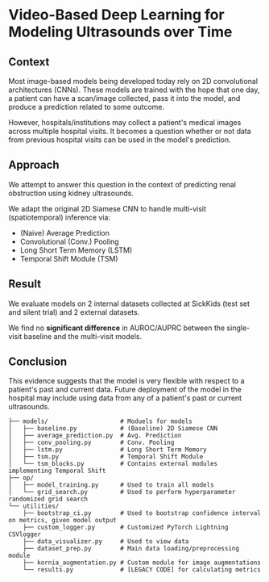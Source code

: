 # Video-Based Deep Learning for Modeling Ultrasounds over Time

## Context

Most image-based models being developed today rely on 2D convolutional architectures (CNNs). These models are trained with the hope that one day, a patient can have a scan/image collected, pass it into the model, and produce a prediction related to some outcome.

However, hospitals/institutions may collect a patient's medical images across multiple hospital visits. It becomes a question whether or not data from previous hospital visits can be used in the model's prediction.

## Approach

We attempt to answer this question in the context of predicting renal obstruction using kidney ultrasounds.

We adapt the original 2D Siamese CNN to handle multi-visit (spatiotemporal) inference via:
* (Naive) Average Prediction
* Convolutional (Conv.) Pooling
* Long Short Term Memory (LSTM)
* Temporal Shift Module (TSM)

## Result

We evaluate models on 2 internal datasets collected at SickKids (test set and silent trial) and 2 external datasets.

We find no **significant difference** in AUROC/AUPRC between the single-visit baseline and the multi-visit models.

## Conclusion

This evidence suggests that the model is very flexible with respect to a patient's past and current data. Future deployment of the model in the hospital may include using data from any of a patient's past or current ultrasounds.

```
├── models/                    # Moduels for models
│   ├── baseline.py            # (Baseline) 2D Siamese CNN
│   ├── average_prediction.py  # Avg. Prediction
│   ├── conv_pooling.py        # Conv. Pooling
│   ├── lstm.py                # Long Short Term Memory
│   ├── tsm.py                 # Temporal Shift Module
│   └── tsm_blocks.py          # Contains external modules implementing Temporal Shift
├── op/
│   ├── model_training.py      # Used to train all models
│   └── grid_search.py         # Used to perform hyperparameter randomized grid search
└── utilities/
    ├── bootstrap_ci.py        # Used to bootstrap confidence interval on metrics, given model output
    ├── custom_logger.py       # Customized PyTorch Lightning CSVlogger
    ├── data_visualizer.py     # Used to view data
    ├── dataset_prep.py        # Main data loading/preprocessing module
    ├── kornia_augmentation.py # Custom module for image augmentations
    └── results.py             # [LEGACY CODE] for calculating metrics
```

